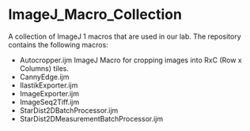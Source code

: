 # ImageJ_Macro_Collection
A collection of ImageJ 1 macros that are used in our lab. 
The repository contains the following macros:
  - Autocropper.ijm
    ImageJ Macro for cropping images into RxC (Row x Columns) tiles.
  - CannyEdge.ijm
  - IlastikExporter.ijm
  - ImageExporter.ijm
  - ImageSeq2Tiff.ijm
  - StarDist2DBatchProcessor.ijm
  - StarDist2DMeasurementBatchProcessor.ijm
  
  
  
  
  
